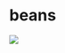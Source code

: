 # beans

<img src="https://www.recipetineats.com/wp-content/uploads/2014/05/Homemade-Heinz-Baked-Beans_0.jpg">
